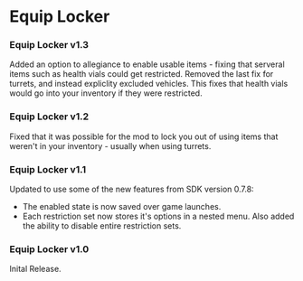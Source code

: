 # Equip Locker

### Equip Locker v1.3
Added an option to allegiance to enable usable items - fixing that serveral items such as health vials could get restricted.
Removed the last fix for turrets, and instead expliclity excluded vehicles. This fixes that health vials would go into your inventory if they were restricted.

### Equip Locker v1.2
Fixed that it was possible for the mod to lock you out of using items that weren't in your inventory - usually when using turrets.

### Equip Locker v1.1
Updated to use some of the new features from SDK version 0.7.8:
- The enabled state is now saved over game launches.
- Each restriction set now stores it's options in a nested menu.
Also added the ability to disable entire restriction sets.

### Equip Locker v1.0
Inital Release.
